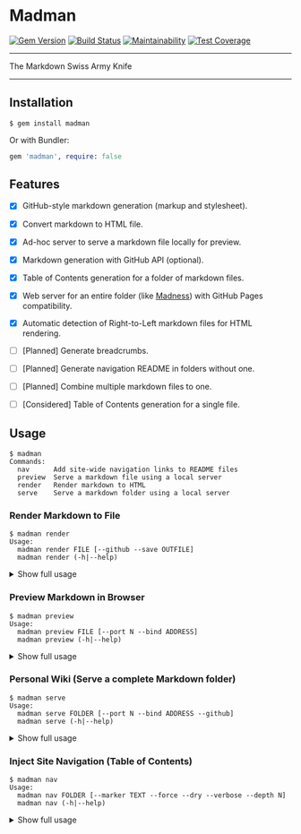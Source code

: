 Madman
==================================================

[![Gem Version](https://badge.fury.io/rb/madman.svg)](https://badge.fury.io/rb/madman)
[![Build Status](https://travis-ci.com/DannyBen/madman.svg?branch=master)](https://travis-ci.com/DannyBen/madman)
[![Maintainability](https://api.codeclimate.com/v1/badges/506449ea988f5518425d/maintainability)](https://codeclimate.com/github/DannyBen/madman/maintainability)
[![Test Coverage](https://api.codeclimate.com/v1/badges/506449ea988f5518425d/test_coverage)](https://codeclimate.com/github/DannyBen/madman/test_coverage)


---

The Markdown Swiss Army Knife

---

Installation
--------------------------------------------------

```
$ gem install madman
```

Or with Bundler:

```ruby
gem 'madman', require: false
```



Features
--------------------------------------------------

- [x] GitHub-style markdown generation (markup and stylesheet).
- [x] Convert markdown to HTML file.
- [x] Ad-hoc server to serve a markdown file locally for preview.
- [x] Markdown generation with GitHub API (optional).
- [x] Table of Contents generation for a folder of markdown files.
- [x] Web server for an entire folder (like [Madness][1]) with GitHub Pages 
      compatibility.
- [x] Automatic detection of Right-to-Left markdown files for HTML rendering.
- [ ] [Planned] Generate breadcrumbs.
- [ ] [Planned] Generate navigation README in folders without one.
- [ ] [Planned] Combine multiple markdown files to one.
- [ ] [Considered] Table of Contents generation for a single file.



Usage
--------------------------------------------------

<!-- usage -->

```
$ madman
Commands:
  nav      Add site-wide navigation links to README files
  preview  Serve a markdown file using a local server
  render   Render markdown to HTML
  serve    Serve a markdown folder using a local server
```

<!-- usage -->

### Render Markdown to File

<!-- render -->

```
$ madman render
Usage:
  madman render FILE [--github --save OUTFILE]
  madman render (-h|--help)
```

<!-- render -->

<details><summary>Show full usage</summary>
<!-- render-help -->

```
$ madman render --help
Render markdown to HTML

Usage:
  madman render FILE [--github --save OUTFILE]
  madman render (-h|--help)

Options:
  --github
    Render using the GitHub API
    Requires setting the GITHUB_ACCESS_TOKEN environment variable

  --save OUTFILE
    Save the output to a file

  -h --help
    Show this help

Parameters:
  FILE
    The input markdown file

Environment Variables:
  GITHUB_ACCESS_TOKEN
    Your GitHub API access token
    Generate one here: https://github.com/settings/tokens

Examples:
  madman render README.md
  madman render README.md --github
  madman render README.md --save out.html
```

<!-- render-help -->
</details>

### Preview Markdown in Browser

<!-- preview -->

```
$ madman preview
Usage:
  madman preview FILE [--port N --bind ADDRESS]
  madman preview (-h|--help)
```

<!-- preview -->

<details><summary>Show full usage</summary><!-- preview-help -->

```
$ madman preview --help
Serve a markdown file using a local server

This command will start a local server with two endpoints:
  /         will render the markdown with the default renderer
  /github   will render with the GitHub API

Usage:
  madman preview FILE [--port N --bind ADDRESS]
  madman preview (-h|--help)

Options:
  -p --port N
    Set server port [default: 3000]

  -b --bind ADDRESS
    Set server listen address [default: 0.0.0.0]

  -h --help
    Show this help

Parameters:
  FILE
    The input markdown file

Environment Variables:
  GITHUB_ACCESS_TOKEN
    Your GitHub API access token
    Required only if you wish to use the '/github' endpoint
    Generate one here: https://github.com/settings/tokens

Examples:
  madman preview README.md
  madman preview README.md -p4000
```

<!-- preview-help --></details>


### Personal Wiki (Serve a complete Markdown folder)

<!-- serve -->

```
$ madman serve
Usage:
  madman serve FOLDER [--port N --bind ADDRESS --github]
  madman serve (-h|--help)
```

<!-- serve -->

<details><summary>Show full usage</summary><!-- serve-help -->

```
$ madman serve --help
Serve a markdown folder using a local server

Usage:
  madman serve FOLDER [--port N --bind ADDRESS --github]
  madman serve (-h|--help)

Options:
  --github
    Use the GitHub API renderer instead of the default one

  -p --port N
    Set server port [default: 3000]

  -b --bind ADDRESS
    Set server listen address [default: 0.0.0.0]

  -h --help
    Show this help

Parameters:
  FOLDER
    The folder containing markdown files

Environment Variables:
  GITHUB_ACCESS_TOKEN
    Your GitHub API access token
    Required only if you wish to use the '/github' endpoint
    Generate one here: https://github.com/settings/tokens

Examples:
  madman serve
  madman serve path/to/docs -p4000 --github
```

<!-- serve-help --></details>


### Inject Site Navigation (Table of Contents)

<!-- nav -->

```
$ madman nav
Usage:
  madman nav FOLDER [--marker TEXT --force --dry --verbose --depth N]
  madman nav (-h|--help)
```

<!-- nav -->

<details><summary>Show full usage</summary><!-- nav-help -->

```
$ madman nav --help
Add site-wide navigation links to README files

This command will add a table of contents to all README files in the folder. The
table of contents will link to all the pages and folders that are in the same
folder as each README file.

Usage:
  madman nav FOLDER [--marker TEXT --force --dry --verbose --depth N]
  madman nav (-h|--help)

Options:
  -f --force
    Add to all README files, even if they do not have a marker

  -m --marker TEXT
    Look for an HTML comment with <!-- TEXT --> [default: nav]

  -d --depth N
    The depth of the table of contents [default: 1]

  --dry
    Do not save the updated files, just show what will happen

  -v --verbose
    Show the updated README content

  -h --help
    Show this help

Parameters:
  FOLDER
    The folder containing markdown files

Examples:
  madman nav
  madman nav path/to/docs --force --marker toc
  madman nav path/to/docs --dry -v -d2
```

<!-- nav-help --></details>


[1]: https://github.com/DannyBen/madness